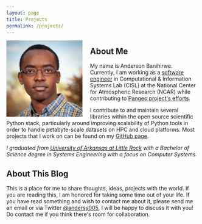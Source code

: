 ```yaml
---
layout: page
title: Projects
permalink: /projects/
---
```



<img src="/images/anderson-profile.jpeg" align="left" width="200" style="padding-right:20px;"/>

## About Me

My name is Anderson Banihirwe. Currently, I am working as a [software engineer](https://staff.ucar.edu/users/abanihi) in Computational & Information Systems Lab (CISL) at the National Center for Atmospheric Research (NCAR) while contributing to [Pangeo project's efforts](http://pangeo.io/).

I contribute to and maintain several libraries within the open source scientific Python stack, particularly around improving scalability of Python tools in order to handle petabyte-scale datasets on HPC and cloud platforms. Most projects that I work on can be found on my [GitHub page](https://github.com/andersy005).



_I graduated from [University of Arkansas at Little Rock](http://ualr.edu/systemsengineering/) with a Bachelor of Science degree in Systems Engineering with a focus on Computer Systems._



## About This Blog


This is a place for me to share thoughts, ideas, projects with the world. If you are reading this, I am honored for taking some time out of your life. If you have read something and wish to contact me about it, please send me an email or via Twitter [@andersy005](https://twitter.com/andersy005), I will be happy to discuss it with you! Do contact me if you think there's room for collaboration.
